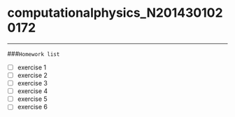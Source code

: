 # computationalphysics_N2014301020172
------
###`Homework list`

- [ ] exercise 1
- [ ] exercise 2
- [ ] exercise 3
- [ ] exercise 4
- [ ] exercise 5
- [ ] exercise 6
